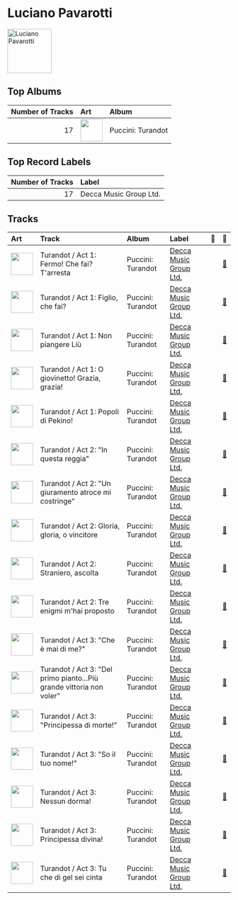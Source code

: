 
# Luciano Pavarotti


<img src="https://i.scdn.co/image/ab6761610000e5eb7c79a26af7f4b435ec8c6b95" alt="Luciano Pavarotti" width="100" />

## Top Albums

|   Number of Tracks | Art                                                                                              | Album             |
|-------------------:|:-------------------------------------------------------------------------------------------------|:------------------|
|                 17 | <img src="https://i.scdn.co/image/ab67616d0000b273aaf1903e7cfdff4a512e688d" alt="" width="50" /> | Puccini: Turandot |

## Top Record Labels

|   Number of Tracks | Label                  |
|-------------------:|:-----------------------|
|                 17 | Decca Music Group Ltd. |

## Tracks

| Art                                                                                              | Track                                                                | Album             | Label                                                         | 💚   | 🔗                                                          |
|:-------------------------------------------------------------------------------------------------|:---------------------------------------------------------------------|:------------------|:--------------------------------------------------------------|:----|:-----------------------------------------------------------|
| <img src="https://i.scdn.co/image/ab67616d0000b273aaf1903e7cfdff4a512e688d" alt="" width="50" /> | Turandot / Act 1: Fermo! Che fai? T'arresta                          | Puccini: Turandot | [Decca Music Group Ltd.](../labels/decca_music_group_ltd_.md) |     | [🔗](https://open.spotify.com/track/3naqgoS9hRsXIcORoowQwX) |
| <img src="https://i.scdn.co/image/ab67616d0000b273aaf1903e7cfdff4a512e688d" alt="" width="50" /> | Turandot / Act 1: Figlio, che fai?                                   | Puccini: Turandot | [Decca Music Group Ltd.](../labels/decca_music_group_ltd_.md) |     | [🔗](https://open.spotify.com/track/69Vi1KGABtrvKpF7eKxNLx) |
| <img src="https://i.scdn.co/image/ab67616d0000b273aaf1903e7cfdff4a512e688d" alt="" width="50" /> | Turandot / Act 1: Non piangere Liù                                   | Puccini: Turandot | [Decca Music Group Ltd.](../labels/decca_music_group_ltd_.md) |     | [🔗](https://open.spotify.com/track/1pTjPvw4Bru6c23MVLlL8x) |
| <img src="https://i.scdn.co/image/ab67616d0000b273aaf1903e7cfdff4a512e688d" alt="" width="50" /> | Turandot / Act 1: O giovinetto! Grazia, grazia!                      | Puccini: Turandot | [Decca Music Group Ltd.](../labels/decca_music_group_ltd_.md) |     | [🔗](https://open.spotify.com/track/4lAACodxCqILYJqzX1fIAb) |
| <img src="https://i.scdn.co/image/ab67616d0000b273aaf1903e7cfdff4a512e688d" alt="" width="50" /> | Turandot / Act 1: Popoli di Pekino!                                  | Puccini: Turandot | [Decca Music Group Ltd.](../labels/decca_music_group_ltd_.md) |     | [🔗](https://open.spotify.com/track/3yRapM2Nv2X6QNSN6X709r) |
| <img src="https://i.scdn.co/image/ab67616d0000b273aaf1903e7cfdff4a512e688d" alt="" width="50" /> | Turandot / Act 2: "In questa reggia"                                 | Puccini: Turandot | [Decca Music Group Ltd.](../labels/decca_music_group_ltd_.md) |     | [🔗](https://open.spotify.com/track/18Q8LU3a7tAhR0ty9ReLhT) |
| <img src="https://i.scdn.co/image/ab67616d0000b273aaf1903e7cfdff4a512e688d" alt="" width="50" /> | Turandot / Act 2: "Un giuramento atroce mi costringe"                | Puccini: Turandot | [Decca Music Group Ltd.](../labels/decca_music_group_ltd_.md) |     | [🔗](https://open.spotify.com/track/516eka25M7jZ0YK5EcepTe) |
| <img src="https://i.scdn.co/image/ab67616d0000b273aaf1903e7cfdff4a512e688d" alt="" width="50" /> | Turandot / Act 2: Gloria, gloria, o vincitore                        | Puccini: Turandot | [Decca Music Group Ltd.](../labels/decca_music_group_ltd_.md) |     | [🔗](https://open.spotify.com/track/2dU8bK1qqZWpZ0XTb2B1XG) |
| <img src="https://i.scdn.co/image/ab67616d0000b273aaf1903e7cfdff4a512e688d" alt="" width="50" /> | Turandot / Act 2: Straniero, ascolta                                 | Puccini: Turandot | [Decca Music Group Ltd.](../labels/decca_music_group_ltd_.md) |     | [🔗](https://open.spotify.com/track/6dNUykCNYFSrTkDToXYrGH) |
| <img src="https://i.scdn.co/image/ab67616d0000b273aaf1903e7cfdff4a512e688d" alt="" width="50" /> | Turandot / Act 2: Tre enigmi m'hai proposto                          | Puccini: Turandot | [Decca Music Group Ltd.](../labels/decca_music_group_ltd_.md) |     | [🔗](https://open.spotify.com/track/2qFzW35ttnSJvScksWF2hR) |
| <img src="https://i.scdn.co/image/ab67616d0000b273aaf1903e7cfdff4a512e688d" alt="" width="50" /> | Turandot / Act 3: "Che è mai di me?"                                 | Puccini: Turandot | [Decca Music Group Ltd.](../labels/decca_music_group_ltd_.md) |     | [🔗](https://open.spotify.com/track/2Cff1yETLyadMuzFSwdCFn) |
| <img src="https://i.scdn.co/image/ab67616d0000b273aaf1903e7cfdff4a512e688d" alt="" width="50" /> | Turandot / Act 3: "Del primo pianto...Più grande vittoria non voler" | Puccini: Turandot | [Decca Music Group Ltd.](../labels/decca_music_group_ltd_.md) |     | [🔗](https://open.spotify.com/track/3Et5wfvnG8ARkZsTZwHsMt) |
| <img src="https://i.scdn.co/image/ab67616d0000b273aaf1903e7cfdff4a512e688d" alt="" width="50" /> | Turandot / Act 3: "Principessa di morte!"                            | Puccini: Turandot | [Decca Music Group Ltd.](../labels/decca_music_group_ltd_.md) |     | [🔗](https://open.spotify.com/track/6qKgy1ghLJHDRKTB6RdROj) |
| <img src="https://i.scdn.co/image/ab67616d0000b273aaf1903e7cfdff4a512e688d" alt="" width="50" /> | Turandot / Act 3: "So il tuo nome!"                                  | Puccini: Turandot | [Decca Music Group Ltd.](../labels/decca_music_group_ltd_.md) |     | [🔗](https://open.spotify.com/track/5P0ARSgqHxQIVUJY1Vd4vT) |
| <img src="https://i.scdn.co/image/ab67616d0000b273aaf1903e7cfdff4a512e688d" alt="" width="50" /> | Turandot / Act 3: Nessun dorma!                                      | Puccini: Turandot | [Decca Music Group Ltd.](../labels/decca_music_group_ltd_.md) |     | [🔗](https://open.spotify.com/track/3b9Dae2aPvOGKNOcdhj9CP) |
| <img src="https://i.scdn.co/image/ab67616d0000b273aaf1903e7cfdff4a512e688d" alt="" width="50" /> | Turandot / Act 3: Principessa divina!                                | Puccini: Turandot | [Decca Music Group Ltd.](../labels/decca_music_group_ltd_.md) |     | [🔗](https://open.spotify.com/track/6FtaSRGKo7ioy6gHVqz6bb) |
| <img src="https://i.scdn.co/image/ab67616d0000b273aaf1903e7cfdff4a512e688d" alt="" width="50" /> | Turandot / Act 3: Tu che di gel sei cinta                            | Puccini: Turandot | [Decca Music Group Ltd.](../labels/decca_music_group_ltd_.md) |     | [🔗](https://open.spotify.com/track/7pECTsr1X4UK0xpRvQLzkz) |